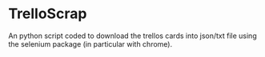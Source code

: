 # TrelloScrap
An python script coded to download the trellos cards into json/txt file using the selenium package (in particular with chrome).
